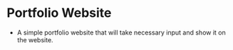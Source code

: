 # Portfolio Website

- A simple portfolio website that will take necessary input and show it on the website.


